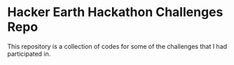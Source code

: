 # Hacker Earth Hackathon Challenges Repo

This repository is a collection of codes for some of the challenges that I had participated in.
